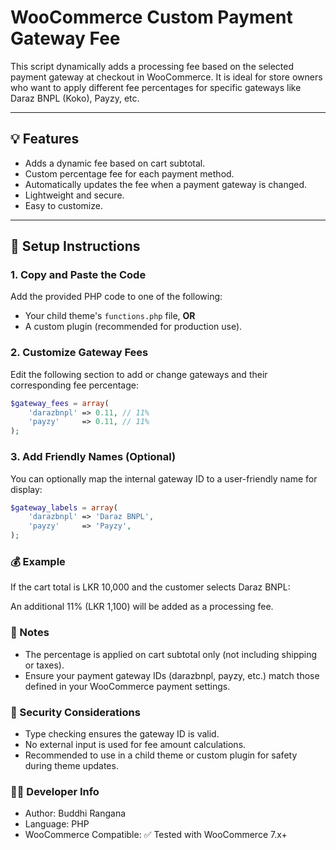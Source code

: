 # WooCommerce Custom Payment Gateway Fee

This script dynamically adds a processing fee based on the selected payment gateway at checkout in WooCommerce. It is ideal for store owners who want to apply different fee percentages for specific gateways like Daraz BNPL (Koko), Payzy, etc.

---

## 💡 Features

- Adds a dynamic fee based on cart subtotal.
- Custom percentage fee for each payment method.
- Automatically updates the fee when a payment gateway is changed.
- Lightweight and secure.
- Easy to customize.

---

## 🔧 Setup Instructions

### 1. Copy and Paste the Code

Add the provided PHP code to one of the following:
- Your child theme's `functions.php` file, **OR**
- A custom plugin (recommended for production use).

### 2. Customize Gateway Fees

Edit the following section to add or change gateways and their corresponding fee percentage:

```php
$gateway_fees = array(
    'darazbnpl' => 0.11, // 11%
    'payzy'     => 0.11, // 11%
);
```

### 3. Add Friendly Names (Optional)

You can optionally map the internal gateway ID to a user-friendly name for display:

```php
$gateway_labels = array(
    'darazbnpl' => 'Daraz BNPL',
    'payzy'     => 'Payzy',
);
```

### 💰 Example

If the cart total is LKR 10,000 and the customer selects Daraz BNPL:

An additional 11% (LKR 1,100) will be added as a processing fee.

### 📌 Notes

- The percentage is applied on cart subtotal only (not including shipping or taxes).
- Ensure your payment gateway IDs (darazbnpl, payzy, etc.) match those defined in your WooCommerce payment settings.

### 🔐 Security Considerations

- Type checking ensures the gateway ID is valid.
- No external input is used for fee amount calculations.
- Recommended to use in a child theme or custom plugin for safety during theme updates.

### 🧑‍💻 Developer Info

- Author: Buddhi Rangana
- Language: PHP
- WooCommerce Compatible: ✅ Tested with WooCommerce 7.x+
